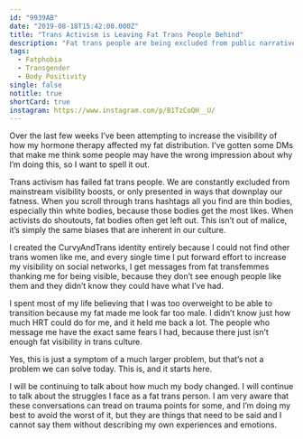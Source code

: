 ```yaml
---
id: "9939AB"
date: "2019-08-18T15:42:00.000Z"
title: "Trans Activism is Leaving Fat Trans People Behind"
description: "Fat trans people are being excluded from public narratives, and it is harming our community."
tags:
  - Fatphobia
  - Transgender
  - Body Positivity
single: false
notitle: true
shortCard: true
instagram: https://www.instagram.com/p/B1TzCoQH__U/
---
```

Over the last few weeks I’ve been attempting to increase the visibility of how my hormone therapy affected my fat distribution. I’ve gotten some DMs that make me think some people may have the wrong impression about why I’m doing this, so I want to spell it out.

Trans activism has failed fat trans people. We are constantly excluded from mainstream visibility boosts, or only presented in ways that downplay our fatness. When you scroll through trans hashtags all you find are thin bodies, especially thin white bodies, because those bodies get the most likes. When activists do shoutouts, fat bodies often get left out. This isn’t out of malice, it’s simply the same biases that are inherent in our culture.

I created the CurvyAndTrans identity entirely because I could not find other trans women like me, and every single time I put forward effort to increase my visibility on social networks, I get messages from fat transfemmes thanking me for being visible, because they don’t see enough people like them and they didn’t know they could have what I’ve had.

I spent most of my life believing that I was too overweight to be able to transition because my fat made me look far too male. I didn’t know just how much HRT could do for me, and it held me back a lot. The people who message me have the exact same fears I had, because there just isn’t enough fat visibility in trans culture.

Yes, this is just a symptom of a much larger problem, but that’s not a problem we can solve today. This is, and it starts here.

I will be continuing to talk about how much my body changed. I will continue to talk about the struggles I face as a fat trans person. I am very aware that these conversations can tread on trauma points for some, and I’m doing my best to avoid the worst of it, but they are things that need to be said and I cannot say them without describing my own experiences and emotions.
